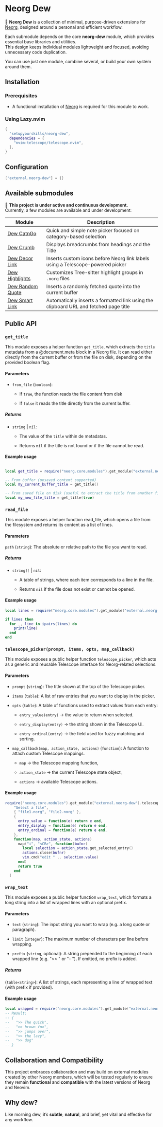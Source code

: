# Neorg Dew

🌿 **Neorg Dew** is a collection of minimal, purpose-driven extensions for [Neorg](https://github.com/nvim-neorg/neorg), designed around a personal and efficient workflow.

Each submodule depends on the core **neorg-dew** module, which provides essential base libraries and utilities.  
This design keeps individual modules lightweight and focused, avoiding unnecessary code duplication.

You can use just one module, combine several, or build your own system around them.

## Installation

### Prerequisites

- A functional installation of [Neorg](https://github.com/nvim-neorg/neorg) is required for this module to work.

### Using Lazy.nvim

```lua
{
  "setupyourskills/neorg-dew",
  dependencies = {
    "nvim-telescope/telescope.nvim",
  },
}
```

## Configuration

```lua
["external.neorg-dew"] = {}
```

## Available submodules

🚧 **This project is under active and continuous development.**  
Currently, a few modules are available and under development:

| Module            | Description                                                                           |
|-------------------|---------------------------------------------------------------------------------------|
| [Dew CatnGo](https://github.com/setupyourskills/dew-catngo)        | Quick and simple note picker focused on category-based selection                      |
| [Dew Crumb](https://github.com/setupyourskills/dew-crumb)         | Displays breadcrumbs from headings and the Title                                      |
| [Dew Decor Link](https://github.com/setupyourskills/dew-decorlink)    | Inserts custom icons before Neorg link labels using a Telescope-powered picker        |
| [Dew Highlights](https://github.com/setupyourskills/dew-highlights)    | Customizes Tree-sitter highlight groups in `.norg` files                                |
| [Dew Random Quote](https://github.com/setupyourskills/dew-randomquote)  | Inserts a randomly fetched quote into the current buffer                              |
| [Dew Smart Link](https://github.com/setupyourskills/dew-smartlink)    | Automatically inserts a formatted link using the clipboard URL and fetched page title |

## Public API

### `get_title`

This module exposes a helper function `get_title`, which extracts the `title` metadata from a @document.meta block in a Neorg file.
It can read either directly from the current buffer or from the file on disk, depending on the provided boolean flag.

#### Parameters

- `from_file` (`boolean`):

    - If `true`, the function reads the file content from disk 

    - If `false` it reads the title directly from the current buffer.

##### Returns

- `string` | `nil`:

    - The value of the `title` within de metadatas.

    - Returns `nil` if the title is not found or if the file cannot be read.

#### Example usage
```lua

local get_title = require("neorg.core.modules").get_module("external.neorg-dew").get_title()

-- From buffer (unsaved content supported)
local my_current_buffer_title = get_title()

-- From saved file on disk (useful to extract the title from another file)
local my_new_file_title = get_title(true)
```

### `read_file`

This module exposes a helper function read_file, which opens a file from the filesystem and returns its content as a list of lines.

#### Parameters

`path` (`string`): The absolute or relative path to the file you want to read.

##### Returns

- `string[]` | `nil`:

    - A table of strings, where each item corresponds to a line in the file.

    - Returns `nil` if the file does not exist or cannot be opened.

#### Example usage

```lua
local lines = require("neorg.core.modules").get_module("external.neorg-dew").read_file("/home/user/notes/my_note.norg")

if lines then
  for _, line in ipairs(lines) do
    print(line)
  end
end
```

### `telescope_picker(prompt, items, opts, map_callback)`

This module exposes a public helper function `telescope_picker`, which acts as a generic and reusable Telescope interface for Neorg-related selections.

#### Parameters

- `prompt` (`string`): The title shown at the top of the Telescope picker.

- `items` (`table`): A list of raw entries that you want to display in the picker.

- `opts` (`table`): A table of functions used to extract values from each entry:

    - `entry_value(entry)` → the value to return when selected.

    - `entry_display(entry)` → the string shown in the Telescope UI.

    - `entry_ordinal(entry)` → the field used for fuzzy matching and sorting.

- `map_callback(map, action_state, actions)` (`function`): A function to attach custom Telescope mappings.

    - `map` → the Telescope mapping function,

    - `action_state` → the current Telescope state object,

    - `actions` → available Telescope actions.

#### Example usage

```lua
require("neorg.core.modules").get_module("external.neorg-dew").telescope_picker(
    "Select a file",
    { "file1.norg", "file2.norg" },
    {
      entry_value = function(e) return e end,
      entry_display = function(e) return e end,
      entry_ordinal = function(e) return e end,
    },
    function(map, action_state, actions)
      map("i", "<CR>", function(bufnr)
        local selection = action_state.get_selected_entry()
        actions.close(bufnr)
        vim.cmd("edit " .. selection.value)
      end)
      return true
    end
  )
```

### `wrap_text`

This module exposes a public helper function `wrap_text`, which formats a long string into a list of wrapped lines with an optional prefix.

#### Parameters

- `text` (`string`): The input string you want to wrap (e.g. a long quote or paragraph).

- `limit` (`integer`): The maximum number of characters per line before wrapping.

- `prefix` (`string`, optional): A string prepended to the beginning of each wrapped line (e.g. ">> " or "- "). If omitted, no prefix is added.

##### Returns

(`table<string>`): A list of strings, each representing a line of wrapped text (with prefix if provided).

#### Example usage

```lua
local wrapped = require("neorg.core.modules").get_module("external.neorg-dew").wrap_text("The quick brown fox jumps over the lazy dog", 10, ">> ")
-- Result:
-- {
--   ">> The quick",
--   ">> brown fox",
--   ">> jumps over",
--   ">> the lazy",
--   ">> dog"
-- }
```

## Collaboration and Compatibility

This project embraces collaboration and may build on external modules created by other Neorg members, which will be tested regularly to ensure they remain **functional** and **compatible** with the latest versions of Neorg and Neovim.  

## Why **dew**?

Like morning dew, it’s **subtle**, **natural**, and brief, yet vital and effective for any workflow.
